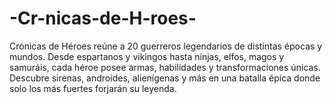 # -Cr-nicas-de-H-roes-
Crónicas de Héroes reúne a 20 guerreros legendarios de distintas épocas y mundos. Desde espartanos y vikingos hasta ninjas, elfos, magos y samuráis, cada héroe posee armas, habilidades y transformaciones únicas. Descubre sirenas, androides, alienígenas y más en una batalla épica donde solo los más fuertes forjarán su leyenda.
